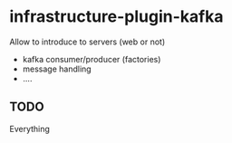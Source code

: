infrastructure-plugin-kafka
================================

Allow to introduce to servers (web or not)
- kafka consumer/producer (factories)
- message handling
- ....

TODO
-------------------
Everything